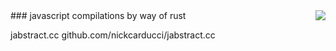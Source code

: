 <img align="right" src="https://www.dl.dropboxusercontent.com/s/e4ce5rryq0lh1f4/jabstract.png?dl=0">
### javascript compilations by way of rust

jabstract.cc
github.com/nickcarducci/jabstract.cc
